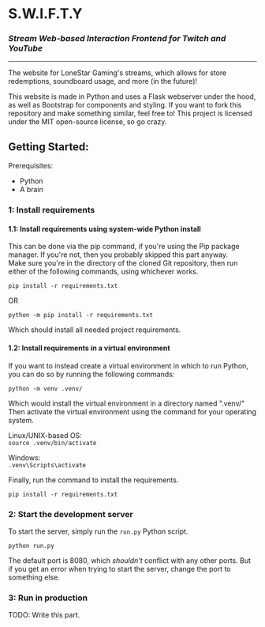 # S.W.I.F.T.Y
### *Stream Web-based Interaction Frontend for Twitch and YouTube*

---
The website for LoneStar Gaming's streams, which allows for store redemptions,
soundboard usage, and more (in the future)!

This website is made in Python and uses a Flask webserver under the hood, as well as
Bootstrap for components and styling. If you want to fork this repository and make
something similar, feel free to! This project is licensed under the MIT open-source
license, so go crazy.

## Getting Started:

Prerequisites:
- Python
- A brain

### 1: Install requirements
#### 1.1: Install requirements using system-wide Python install
This can be done via the pip command, if you're using the Pip package manager. If you're
not, then you  probably skipped this part anyway.<br />
Make sure you're in the directory of the cloned Git repository, then run either of
the following commands, using whichever works.

`pip install -r requirements.txt`

OR

`python -m pip install -r requirements.txt`

Which should install all needed project requirements.
#### 1.2: Install requirements in a virtual environment
If you want to instead create a virtual environment in which to run Python, you can do
so by running the following commands:

`python -m venv .venv/`

Which would install the virtual environment in a directory named ".venv/"
Then activate the virtual environment using the command for your operating system.

Linux/UNIX-based OS:<br />
`source .venv/bin/activate`

Windows:<br />
`.venv\Scripts\activate`

Finally, run the command to install the requirements.

`pip install -r requirements.txt`

### 2: Start the development server
To start the server, simply run the `run.py` Python script.

`python run.py`

The default port is 8080, which *shouldn't* conflict with any other ports. But if you
get an error when trying to start the server, change the port to something else.

### 3: Run in production
TODO: Write this part.
